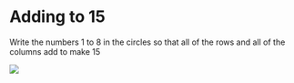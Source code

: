 # Adding to 15

Write the numbers 1 to 8 in the circles so that all of the rows and all of the columns add to make 15

![](https://github.com/supportingami/sami-maths-club/blob/master/maths-club-pack/images/adding-to-15.png?raw=true)


